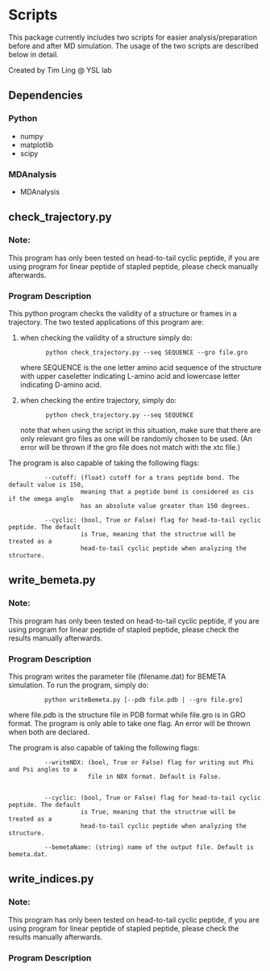 # Scripts
This package currently includes two scripts for easier analysis/preparation before and after MD simulation. The usage of the two scripts are described below in detail.

Created by Tim Ling @ YSL lab

## Dependencies

### Python
* numpy
* matplotlib
* scipy

### MDAnalysis
* MDAnalysis

## check_trajectory.py

### Note:
This program has only been tested on head-to-tail cyclic peptide, if you are using program for linear peptide of stapled peptide, please check manually afterwards.

### Program Description
This python program checks the validity of a structure or frames in a trajectory.
The two tested applications of this program are:

1. when checking the validity of a structure simply do:
  
              python check_trajectory.py --seq SEQUENCE --gro file.gro
   
   where SEQUENCE is the one letter amino acid sequence of the structure with upper caseletter indicating L-amino acid and lowercase letter indicating D-amino acid.
  
2. when checking the entire trajectory, simply do:
              
              python check_trajectory.py --seq SEQUENCE
              
   note that when using the script in this situation, make sure that there are only relevant gro files as one will be randomly chosen to be used. (An error will be thrown if the gro file does not match with the xtc file.)
   
The program is also capable of taking the following flags:

              --cutoff: (float) cutoff for a trans peptide bond. The default value is 150, 
                        meaning that a peptide bond is considered as cis if the omega angle 
                        has an absolute value greater than 150 degrees.
                      
              --cyclic: (bool, True or False) flag for head-to-tail cyclic peptide. The default 
                        is True, meaning that the structrue will be treated as a 
                        head-to-tail cyclic peptide when analyzing the structure.
     

## write_bemeta.py
### Note:
This program has only been tested on head-to-tail cyclic peptide, if you are using program for linear peptide of stapled peptide, please check the results manually afterwards.

### Program Description
This program writes the parameter file (filename.dat) for BEMETA simulation.
To run the program, simply do:
              
              python writeBemeta.py [--pdb file.pdb | --gro file.gro]
 
where file.pdb is the structure file in PDB format while file.gro is in GRO format. The program is only able to take one flag. An error will be thrown when both are declared.

The program is also capable of taking the following flags:

              --writeNDX: (bool, True or False) flag for writing out Phi and Psi angles to a 
                          file in NDX format. Default is False.
                          
                          
              --cyclic: (bool, True or False) flag for head-to-tail cyclic peptide. The default 
                        is True, meaning that the structrue will be treated as a 
                        head-to-tail cyclic peptide when analyzing the structure.
                        
              --bemetaName: (string) name of the output file. Default is bemeta.dat.
              
## write_indices.py
### Note:
This program has only been tested on head-to-tail cyclic peptide, if you are using program for linear peptide of stapled peptide, please check the results manually afterwards.
### Program Description

